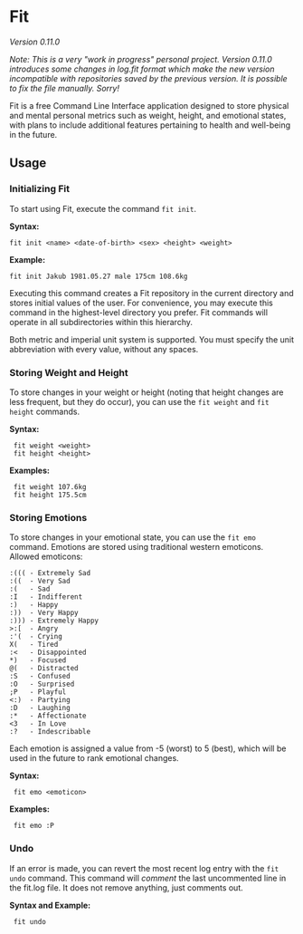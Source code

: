 # Fit

*Version 0.11.0*

*Note: This is a very "work in progress" personal project. Version 0.11.0 introduces some changes in log.fit format which make the new version incompatible with repositories saved by the previous version. It is possible to fix the file manually. Sorry!*

Fit is a free Command Line Interface application designed to store physical and mental personal metrics such as weight, height, and emotional states, with plans to include additional features pertaining to health and well-being in the future.

## Usage

### Initializing Fit

To start using Fit, execute the command `fit init`.

**Syntax:** 

    fit init <name> <date-of-birth> <sex> <height> <weight>

**Example:**

    fit init Jakub 1981.05.27 male 175cm 108.6kg

Executing this command creates a Fit repository in the current directory and stores initial values of the user. For convenience, you may execute this command in the highest-level directory you prefer. Fit commands will operate in all subdirectories within this hierarchy.

Both metric and imperial unit system is supported. You must specify the unit abbreviation with every value, without any spaces.

### Storing Weight and Height

To store changes in your weight or height (noting that height changes are less frequent, but they do occur), you can use the `fit weight` and `fit height` commands.

**Syntax:**

     fit weight <weight>
     fit height <height>

**Examples:** 

     fit weight 107.6kg
     fit height 175.5cm

### Storing Emotions

To store changes in your emotional state, you can use the `fit emo` command. Emotions are stored using traditional western emoticons. Allowed emoticons:

    :((( - Extremely Sad
    :((  - Very Sad
    :(   - Sad
    :I   - Indifferent
    :)   - Happy
    :))  - Very Happy
    :))) - Extremely Happy
    >:[  - Angry
    :'(  - Crying
    X(   - Tired
    :<   - Disappointed
    *)   - Focused
    @(   - Distracted   
    :S   - Confused
    :O   - Surprised
    ;P   - Playful
    <:)  - Partying
    :D   - Laughing
    :*   - Affectionate
    <3   - In Love
    :?   - Indescribable

Each emotion is assigned a value from -5 (worst) to 5 (best), which will be used in the future to rank emotional changes.

**Syntax:**

     fit emo <emoticon>

**Examples:**

     fit emo :P

### Undo

If an error is made, you can revert the most recent log entry with the `fit undo` command. This command will *comment* the last uncommented line in the fit.log file. It does not remove anything, just comments out.

**Syntax and Example:**

     fit undo
